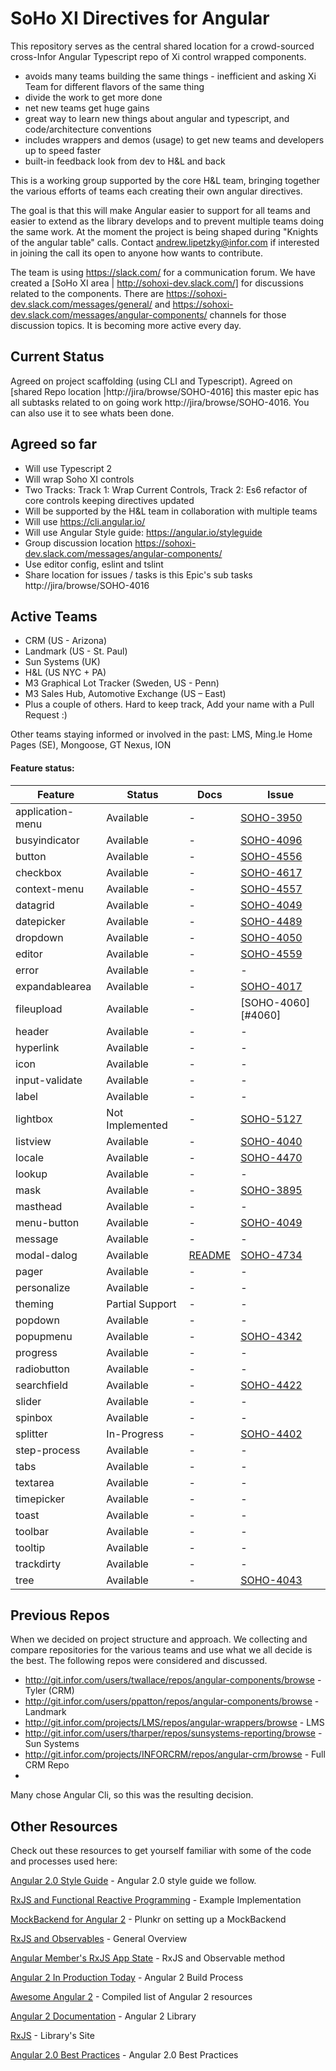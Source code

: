 
# SoHo XI Directives for Angular

This repository serves as the central shared location for a crowd-sourced cross-Infor Angular Typescript repo of Xi control wrapped components.

  - avoids many teams building the same things - inefficient and asking Xi Team for different flavors of the same thing
  - divide the work to get more done
  - net new teams get huge gains
  - great way to learn new things about angular and typescript, and code/architecture conventions
  - includes wrappers and demos (usage) to get new teams and developers up to speed faster
  - built-in feedback look from dev to H&L and back

This is a working group supported by the core H&L team,  bringing together the various efforts of teams each creating their own angular directives.

The goal is that this will make Angular easier to support for all teams and easier to extend as the library develops and to prevent multiple teams doing the same work. At the moment the project is being shaped during "Knights of the angular table" calls. Contact andrew.lipetzky@infor.com if interested in joining the call its open to anyone how wants to contribute.

The team is using https://slack.com/ for a communication forum.  We have created a [SoHo XI area | http://sohoxi-dev.slack.com/] for discussions related to the components.  There are https://sohoxi-dev.slack.com/messages/general/ and https://sohoxi-dev.slack.com/messages/angular-components/ channels for those discussion topics.  It is becoming more active every day.

## Current Status

Agreed on project scaffolding (using CLI and Typescript). Agreed on [shared Repo location |http://jira/browse/SOHO-4016] this master epic has all subtasks related to on going work
http://jira/browse/SOHO-4016. You can also use it to see whats been done.

## Agreed so far
* Will use Typescript 2
* Will wrap Soho XI controls
* Two Tracks: Track 1: Wrap Current Controls, Track 2: Es6 refactor of core controls keeping directives updated
* Will be supported by the H&L team in collaboration with multiple teams
* Will use https://cli.angular.io/
* Will use Angular Style guide: https://angular.io/styleguide
* Group discussion location https://sohoxi-dev.slack.com/messages/angular-components/
* Use editor config, eslint and tslint
* Share location for issues / tasks is this Epic's sub tasks http://jira/browse/SOHO-4016

## Active Teams

* CRM (US - Arizona)
* Landmark (US - St. Paul)
* Sun Systems (UK)
* H&L (US NYC + PA)
* M3 Graphical Lot Tracker (Sweden, US - Penn)
* M3 Sales Hub, Automotive Exchange (US – East)
* Plus a couple of others.  Hard to keep track, Add your name with a Pull Request :)

Other teams staying informed or involved in the past: LMS, Ming.le Home Pages (SE), Mongoose, GT Nexus, ION

#### Feature status:

| Feature          | Status                              | Docs         | Issue          |
|------------------|-------------------------------------|--------------|----------------|
| application-menu |                           Available |            - | [SOHO-3950][#3950] |
| busyindicator    |                           Available |            - | [SOHO-4096][#4096] |
| button           |                           Available |            - | [SOHO-4556][#4556] |
| checkbox         |                           Available |            - | [SOHO-4617][#4617] |
| context-menu     |                           Available |            - | [SOHO-4557][#4557] |
| datagrid         |                           Available |            - | [SOHO-4049][#4049] |
| datepicker       |                           Available |            - | [SOHO-4489][#4489] |
| dropdown         |                           Available |            - | [SOHO-4050][#4050] |
| editor           |                           Available |            - | [SOHO-4559][#4559] |
| error            |                           Available |            - |              - |
| expandablearea   |                           Available |            - | [SOHO-4017][#4017] |
| fileupload       |                           Available |            - | [SOHO-4060][#4060] |
| header           |                           Available |            - |              - |
| hyperlink        |                           Available |            - |              - |
| icon             |                           Available |            - |              - |
| input-validate   |                           Available |            - |              - |
| label            |                           Available |            - |              - |
| lightbox         |                     Not Implemented |            - | [SOHO-5127][#5127] |
| listview         |                           Available |            - | [SOHO-4040][#4040] |
| locale           |                           Available |            - | [SOHO-4470][#4470] |
| lookup           |                           Available |            - |              - |
| mask             |                           Available |            - | [SOHO-3895][#3895] |
| masthead         |                           Available |            - |              - |
| menu-button      |                           Available |            - | [SOHO-4049][#4089] |
| message          |                           Available |           -  |              - |
| modal-dalog      |                           Available | [README][1]  | [SOHO-4734][#4734]|
| pager            |                           Available |           -  |              - |
| personalize      |                           Available |           -  |              - |
| theming          |                     Partial Support |           -  |              - |
| popdown          |                           Available |           -  |              - |
| popupmenu        |                           Available |           -  | [SOHO-4342][#4342] |
| progress         |                           Available |           -  |              - |
| radiobutton      |                           Available |           -  |              - |
| searchfield      |                           Available |           -  | [SOHO-4422][#4422] |
| slider           |                           Available |           -  |              - |
| spinbox          |                           Available |           -  |              - |
| splitter         |                         In-Progress |           -  | [SOHO-4402][#4402] |
| step-process     |                           Available |           -  |              - |
| tabs             |                           Available |           -  |              - |
| textarea         |                           Available |           -  |              - |
| timepicker       |                           Available |           -  |              - |
| toast            |                           Available |           -  |              - |
| toolbar          |                           Available |           -  |              - |
| tooltip          |                           Available |           -  |              - |
| trackdirty       |                           Available |           -  |              - |
| tree             |                           Available |           -  | [SOHO-4043][#4083] |


[1]: http://git.infor.com/projects/SOHO/repos/angular-components/browse/src/soho/modal-dialog/README.md
[#3895]: http://jira/browse/SOHO-3895
[#3950]: http://jira/browse/SOHO-3950
[#4017]: http://jira/browse/SOHO-4017
[#4049]: http://jira/browse/SOHO-4049
[#4050]: http://jira/browse/SOHO-4050
[#4040]: http://jira/browse/SOHO-4040
[#4083]: http://jira/browse/SOHO-4083
[#4089]: http://jira/browse/SOHO-4089
[#4096]: http://jira/browse/SOHO-4096
[#4097]: http://jira/browse/SOHO-4097
[#4342]: http://jira/browse/SOHO-4342
[#4402]: http://jira/browse/SOHO-4402
[#4422]: http://jira/browse/SOHO-4422
[#4470]: http://jira/browse/SOHO-4470
[#4489]: http://jira/browse/SOHO-4489
[#4556]: http://jira/browse/SOHO-4556
[#4557]: http://jira/browse/SOHO-4557
[#4559]: http://jira/browse/SOHO-4559
[#4560]: http://jira/browse/SOHO-4560
[#4617]: http://jira/browse/SOHO-4617
[#4722]: http://jira/browse/SOHO-4722
[#4734]: http://jira/browse/SOHO-4734
[#5127]: http://jira/browse/SOHO-5127

## Previous Repos

When we decided on project structure and approach. We collecting and compare repositories for the various teams and use what we all decide is the best. The following repos were considered and discussed.

* http://git.infor.com/users/twallace/repos/angular-components/browse - Tyler (CRM)
* http://git.infor.com/users/ppatton/repos/angular-components/browse - Landmark
* http://git.infor.com/projects/LMS/repos/angular-wrappers/browse - LMS
* http://git.infor.com/users/tharper/repos/sunsystems-reporting/browse - Sun Systems
* http://git.infor.com/projects/INFORCRM/repos/angular-crm/browse - Full CRM Repo
*
Many chose Angular Cli, so this was the resulting decision.

## Other Resources

Check out these resources to get yourself familiar with some of the code and processes used here:

[Angular 2.0 Style Guide]( https://github.com/johnpapa/angular-styleguide/blob/master/a2/README.md) - Angular 2.0 style guide we follow.

[RxJS and Functional Reactive Programming](http://blog.jhades.org/angular-2-application-architecture-building-applications-using-rxjs-and-functional-reactive-programming-vs-redux/) - Example Implementation

[MockBackend for Angular 2](http://plnkr.co/edit/7LWALD?p=preview) - Plunkr on setting up a MockBackend

[RxJS and Observables](http://blog.jhades.org/functional-reactive-programming-for-angular-2-developers-rxjs-and-observables/) - General Overview

[Angular Member's RxJS App State](http://victorsavkin.com/post/137821436516/managing-state-in-angular-2-applications) - RxJS and Observable method

[Angular 2 In Production Today](http://blog.jhades.org/how-to-run-angular-2-in-production-today/) - Angular 2 Build Process

[Awesome Angular 2](https://www.npmjs.com/package/awesome-angular2) - Compiled list of Angular 2 resources

[Angular 2 Documentation](https://angular.io/docs/ts/latest/) - Angular 2 Library

[RxJS](http://reactivex.io/) - Library's Site

[Angular 2.0 Best Practices]( https://blog.budacode.com/2016/06/27/angular-2-best-practises/?utm_source=hackernews&utm_medium=social&utm_campaign=angular2-best-practises) - Angular 2.0 Best Practices
